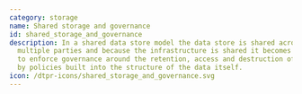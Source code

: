 ```yaml
---
category: storage
name: Shared storage and governance
id: shared_storage_and_governance
description: In a shared data store model the data store is shared across
  multiple parties and because the infrastructure is shared it becomes possible
  to enforce governance around the retention, access and destruction of the data
  by policies built into the structure of the data itself. 
icon: /dtpr-icons/shared_storage_and_governance.svg
---
```

